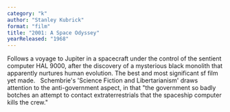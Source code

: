 ```yaml
---
category: "k"
author: "Stanley Kubrick"
format: "film"
title: "2001: A Space Odyssey"
yearReleased: "1968"
---
```

Follows a voyage to Jupiter in a spacecraft under the control of the sentient computer HAL 9000, after the discovery of a mysterious black monolith that apparently nurtures human evolution. The best and most significant sf film yet made.
 
Schembrie's 'Science Fiction and Libertarianism' draws attention to the anti-government aspect, in that "the government so badly botches an attempt to contact extraterrestrials that the spaceship computer kills the crew."
 
 
